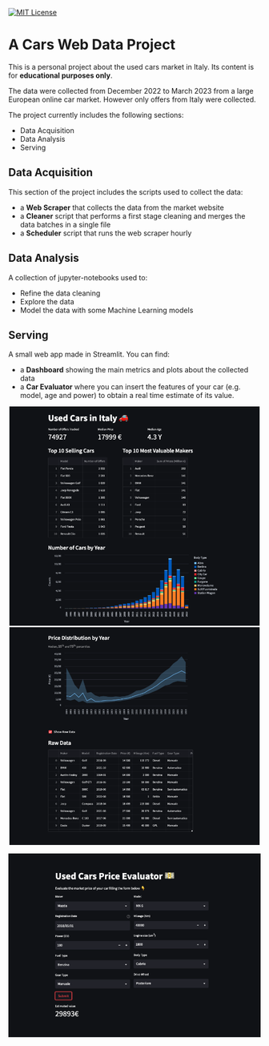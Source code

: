 [![MIT License](https://img.shields.io/badge/License-MIT-green.svg)](https://choosealicense.com/)

# A Cars Web Data Project

This is a personal project about the used cars market in Italy. Its content is for **educational purposes only**.

The data were collected from December 2022 to March 2023 from a large European online car market.
However only offers from Italy were collected.

The project currently includes the following sections:
- Data Acquisition
- Data Analysis
- Serving

## Data Acquisition
This section of the project includes the scripts used to collect the data:
- a **Web Scraper** that collects the data from the market website
- a **Cleaner** script that performs a first stage cleaning and merges the data batches in a single file
- a **Scheduler** script that runs the web scraper hourly

## Data Analysis
A collection of jupyter-notebooks used to:
- Refine the data cleaning
- Explore the data
- Model the data with some Machine Learning models


## Serving
A small web app made in Streamlit. You can find:
- a **Dashboard** showing the main metrics and plots about the collected data
- a **Car Evaluator** where you can insert the features of your car (e.g. model, age and power) to obtain a real time estimate of its value.

<p align="center">
  <img width="500" src="/Screenshots/Dashboard%201.png"> <img width="500"src="/Screenshots/Dashboard%202.png">
</p>
<p align="center">
  <img width="600" src="/Screenshots/Evaluator.png">
</p>
